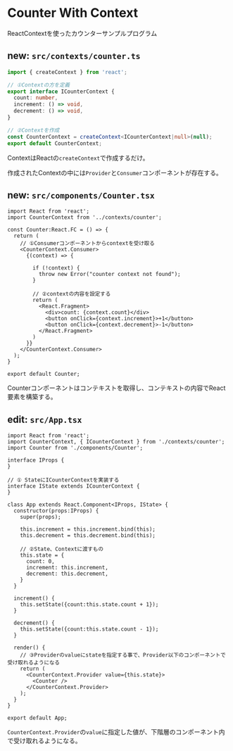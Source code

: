 # Counter With Context

ReactContextを使ったカウンターサンプルプログラム



## new: `src/contexts/counter.ts`

```ts
import { createContext } from 'react';

// ①Contextの方を定義
export interface ICounterContext {
  count: number,
  increment: () => void,
  decrement: () => void,
}

// ②Contextを作成
const CounterContext = createContext<ICounterContext|null>(null);
export default CounterContext;
```

ContextはReactの`createContext`で作成するだけ。

作成されたContextの中には`Provider`と`Consumer`コンポーネントが存在する。



## new: `src/components/Counter.tsx`

```tsx
import React from 'react';
import CounterContext from '../contexts/counter';

const Counter:React.FC = () => {
  return (
    // ①Consumerコンポーネントからcontextを受け取る
    <CounterContext.Consumer>
      {(context) => {

        if (!context) {
          throw new Error("counter context not found");
        }

        // ②contextの内容を設定する
        return (
          <React.Fragment>
            <div>count: {context.count}</div>
            <button onClick={context.increment}>+1</button>
            <button onClick={context.decrement}>-1</button>
          </React.Fragment>
        )
      }}
    </CounterContext.Consumer>
  );
}

export default Counter;
```

Counterコンポーネントはコンテキストを取得し、コンテキストの内容でReact要素を構築する。



## edit: `src/App.tsx`

```tsx
import React from 'react';
import CounterContext, { ICounterContext } from './contexts/counter';
import Counter from './components/Counter';

interface IProps {
}

// ① StateにICounterContextを実装する
interface IState extends ICounterContext {
}

class App extends React.Component<IProps, IState> {
  constructor(props:IProps) {
    super(props);

    this.increment = this.increment.bind(this);
    this.decrement = this.decrement.bind(this);

    // ②State、Contextに渡すもの
    this.state = {
      count: 0,
      increment: this.increment,
      decrement: this.decrement,
    }
  }

  increment() {
    this.setState({count:this.state.count + 1});
  }

  decrement() {
    this.setState({count:this.state.count - 1});
  }

  render() {
    // ③Providerのvalueにstateを指定する事で、Provider以下のコンポーネントで受け取れるようになる
    return (
      <CounterContext.Provider value={this.state}>
        <Counter />
      </CounterContext.Provider>
    );
  }
}

export default App;
```

`CounterContext.Provider`の`value`に指定した値が、下階層のコンポーネント内で受け取れるようになる。

